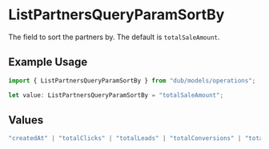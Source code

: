 # ListPartnersQueryParamSortBy

The field to sort the partners by. The default is `totalSaleAmount`.

## Example Usage

```typescript
import { ListPartnersQueryParamSortBy } from "dub/models/operations";

let value: ListPartnersQueryParamSortBy = "totalSaleAmount";
```

## Values

```typescript
"createdAt" | "totalClicks" | "totalLeads" | "totalConversions" | "totalSales" | "totalSaleAmount" | "totalCommissions"
```